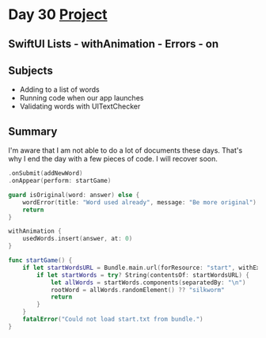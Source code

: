# Day 30 <a href="https://github.com/devmehmetates/365-day-of-code/tree/main/SwiftUI/Projects/World%20Scramble/World%20Scramble"> Project </a>

## SwiftUI Lists - withAnimation - Errors - on<Funcs>

## Subjects
  
+ Adding to a list of words
+ Running code when our app launches
+ Validating words with UITextChecker
  
## Summary
I'm aware that I am not able to do a lot of documents these days. That's why I end the day with a few pieces of code. I will recover soon.
  
```swift
.onSubmit(addNewWord)
.onAppear(perform: startGame)
```
```swift
guard isOriginal(word: answer) else {
    wordError(title: "Word used already", message: "Be more original")
    return
}
```
```swift
withAnimation {
    usedWords.insert(answer, at: 0)
}
```
```swift
func startGame() {
    if let startWordsURL = Bundle.main.url(forResource: "start", withExtension: "txt") {
        if let startWords = try? String(contentsOf: startWordsURL) {
            let allWords = startWords.components(separatedBy: "\n")
            rootWord = allWords.randomElement() ?? "silkworm"
            return
        }
    }
    fatalError("Could not load start.txt from bundle.")
}
```
